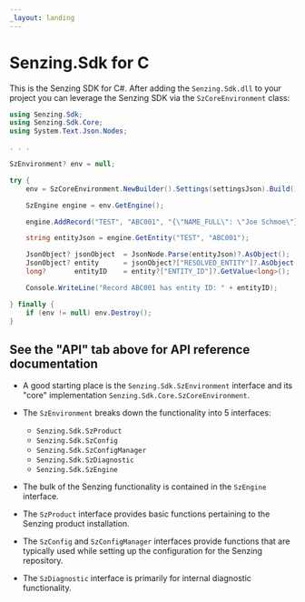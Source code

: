 ```yaml
---
_layout: landing
---
```


# Senzing.Sdk for C #

This is the Senzing SDK for C#.  After adding the `Senzing.Sdk.dll` to your
project you can leverage the Senzing SDK via the `SzCoreEnvironment` class:

```c#
using Senzing.Sdk;
using Senzing.Sdk.Core;
using System.Text.Json.Nodes;

. . .

SzEnvironment? env = null;

try {
    env = SzCoreEnvironment.NewBuilder().Settings(settingsJson).Build();

    SzEngine engine = env.GetEngine();

    engine.AddRecord("TEST", "ABC001", "{\"NAME_FULL\": \"Joe Schmoe\"}");

    string entityJson = engine.GetEntity("TEST", "ABC001");

    JsonObject? jsonObject  = JsonNode.Parse(entityJson)?.AsObject();
    JsonObject? entity      = jsonObject?["RESOLVED_ENTITY"]?.AsObject();
    long?       entityID    = entity?["ENTITY_ID"]?.GetValue<long>();

    Console.WriteLine("Record ABC001 has entity ID: " + entityID);

} finally {
    if (env != null) env.Destroy();
}
```

## See the "API" tab above for API reference documentation

- A good starting place is the `Senzing.Sdk.SzEnvironment` interface and
  its "core" implementation `Senzing.Sdk.Core.SzCoreEnvironment`.

- The `SzEnvironment` breaks down the functionality into 5 interfaces:
  - `Senzing.Sdk.SzProduct`
  - `Senzing.Sdk.SzConfig`
  - `Senzing.Sdk.SzConfigManager`
  - `Senzing.Sdk.SzDiagnostic`
  - `Senzing.Sdk.SzEngine`

- The bulk of the Senzing functionality is contained in the `SzEngine` interface.
- The `SzProduct` interface provides basic functions pertaining to the Senzing product installation.
- The `SzConfig` and `SzConfigManager` interfaces provide functions that are typically used while setting up the configuration for the Senzing repository.
- The `SzDiagnostic` interface is primarily for internal diagnostic functionality.
